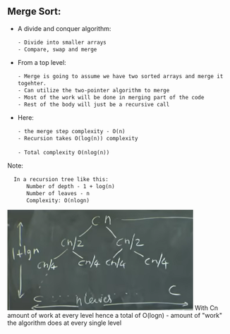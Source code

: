## Merge Sort:


- A divide and conquer algorithm:

      - Divide into smaller arrays
      - Compare, swap and merge

- From a top level:
      
      - Merge is going to assume we have two sorted arrays and merge it togehter.
      - Can utilize the two-pointer algorithm to merge
      - Most of the work will be done in merging part of the code
      - Rest of the body will just be a recursive call


- Here:

      - the merge step complexity - O(n)
      - Recursion takes O(log(n)) complexity

      - Total complexity O(nlog(n))
      
Note:

      In a recursion tree like this:
          Number of depth - 1 + log(n)
          Number of leaves - n
          Complexity: O(nlogn)
          

 ![](image.png)
With Cn amount of work at every level hence a total of O(logn) - amount of "work" the algorithm does at every single level
